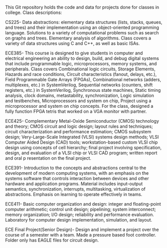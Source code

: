 This Git repository holds the code and data for projects done for classes in college.
Class descriptions:

CS225- Data abstractions: elementary data structures (lists, stacks, queues, and trees) and their implementation using an object-oriented programming language. 
Solutions to a variety of computational problems such as search on graphs and trees. Elementary analysis of algorithms. Class covers a variety of data structures using C and C++,
as well as basic ISAs.

ECE385- This course is designed to give students in computer and electrical engineering an ability to design, build, and debug digital systems that include programmable logic, 
microprocessors, memory systems, and peripherals. Class covers Combinational logic circuits, Storage Elements, Hazards and race conditions, Circuit characteristics (fanout, 
delays, etc.), Field Programmable Gate Arrays (FPGAs), Combinational networks (adders, multiplexes, etc.) in SystemVerilog, Sequential networks (counters, shift registers, etc.) 
in SystemVerilog, Synchronous state machines, Static timing analysis, clock domains, metastability, synchronization, Logic simulation and testbenches, Microprocessors and 
system on chip, Project using a microprocessor and system on chip concepts. For the class, designed a fully function FPGA tetris that worked on a VGA monitor with partner.

ECE425- Complementary Metal-Oxide Semiconductor (CMOS) technology and theory; CMOS circuit and logic design; layout rules and techniques; circuit characterization and 
performance estimation; CMOS subsystem design; Very-Large-Scale Integrated (VLSI) systems design methods; VLSI Computer Aided Design (CAD) tools; workstation-based custom 
VLSI chip design using concepts of cell hierarchy; final project involving specification, design, and evaluation of a VLSI chip or VLSI CAD program; written report and oral p
resentation on the final project. 

ECE391- Introduction to the concepts and abstractions central to the development of modern computing systems, with an emphasis on the systems software that controls interaction 
between devices and other hardware and application programs. Material includes input-output semantics, synchronization, interrupts, multitasking, virtualization of abstractions. 
Emphasis on learning to operate effectively in teams.

ECE411- Basic computer organization and design: integer and floating-point computer arithmetic; control unit design; pipelining; system interconnect; memory organization; 
I/O design; reliability and performance evaluation. Laboratory for computer design implementation, simulation, and layout.

ECE Final Project(Senior Design)- Design and implement a project over the course of a semester with a team. Made a pressure based foot controller. Folder only has EAGLE files for circuit design.
